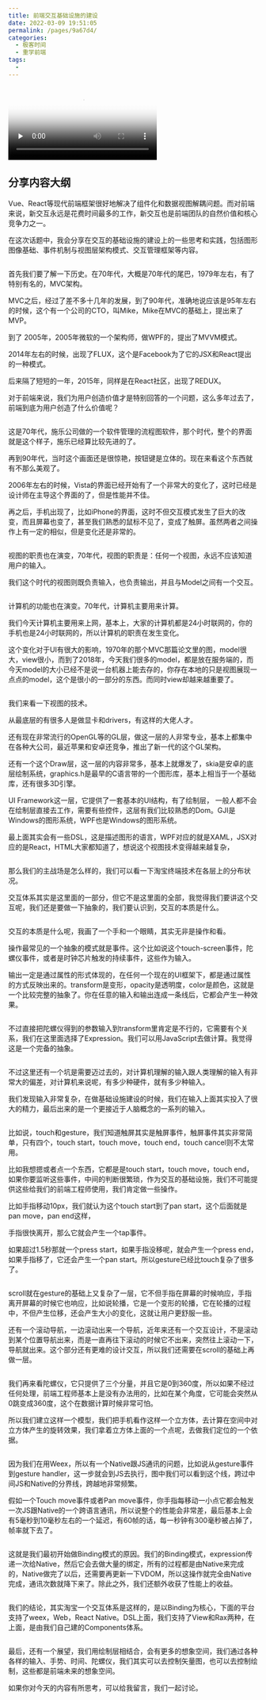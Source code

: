 ```yaml
---
title: 前端交互基础设施的建设
date: 2022-03-09 19:51:05
permalink: /pages/9a67d4/
categories:
  - 极客时间
  - 重学前端
tags:
  - 
---
```

<p><video poster="https://media001.geekbang.org/60dcf2f17b154a228f48c05c2d7b0b99/snapshots/178ef805a9fa4b94910b2b962681b413-00005.jpg" preload="none" controls=""><source src="https://media001.geekbang.org/customerTrans/fe4a99b62946f2c31c2095c167b26f9c/489cf0ee-16d14083228-0000-0000-01d-dbacd.mp4" type="video/mp4"><source src="https://media001.geekbang.org/ade06cd034114f7dacdd5c1dfa3e3d1f/5413348c5d2d42ccbea0164ef4e4723a-73dd7e79d80ed8012040a27ae1dd242d-sd.m3u8" type="application/x-mpegURL"></video></p><h2>分享内容大纲</h2><p>Vue、React等现代前端框架很好地解决了组件化和数据视图解耦问题。而对前端来说，新交互永远是花费时间最多的工作，新交互也是前端团队的自然价值和核心竞争力之一。</p><p>在这次话题中，我会分享在交互的基础设施的建设上的一些思考和实践，包括图形图像基础、事件机制与视图层架构模式、交互管理框架等内容。</p><p><img src="https://static001.geekbang.org/resource/image/79/1c/7917180b45e4d591bf3aaaada17c911c.jpg" alt=""></p><p>首先我们要了解一下历史。在70年代，大概是70年代的尾巴，1979年左右，有了特别有名的，MVC架构。</p><p>MVC之后，经过了差不多十几年的发展，到了90年代，准确地说应该是95年左右的时候，这个有一个公司的CTO，叫Mike，Mike在MVC的基础上，提出来了MVP。</p><p>到了 2005年，2005年微软的一个架构师，做WPF的，提出了MVVM模式。</p><p>2014年左右的时候，出现了FLUX，这个是Facebook为了它的JSX和React提出的一种模式。</p><p>后来隔了短短的一年，2015年，同样是在React社区，出现了REDUX。</p><p>对于前端来说，我们为用户创造价值才是特别回答的一个问题，这么多年过去了，前端到底为用户创造了什么价值呢？</p><p><img src="https://static001.geekbang.org/resource/image/b4/35/b46a898e8a5bc31280f8754cdfe1ed35.jpg" alt=""></p><p>这是70年代，施乐公司做的一个软件管理的流程图软件，那个时代，整个的界面就是这个样子，施乐已经算比较先进的了。</p><!-- [[[read_end]]] --><p>再到90年代，当时这个画面还是很惊艳，按钮键是立体的。现在来看这个东西就有不那么美观了。</p><p>2006年左右的时候，Vista的界面已经开始有了一个非常大的变化了，这时已经是设计师在主导这个界面的了，但是性能并不佳。</p><p>再之后，手机出现了，比如iPhone的界面，这时不但交互模式发生了巨大的改变，而且屏幕也变了，甚至我们熟悉的鼠标不见了，变成了触屏。虽然两者之间操作上有一定的相似，但是变化还是非常的。</p><p><img src="https://static001.geekbang.org/resource/image/25/30/25648bd93fef8871c1eccc612f7f3530.jpg" alt=""></p><p>视图的职责也在演变，70年代，视图的职责是：任何一个视图，永远不应该知道用户的输入。</p><p>我们这个时代的视图则既负责输入，也负责输出，并且与Model之间有一个交互。</p><p><img src="https://static001.geekbang.org/resource/image/cb/ab/cb57a540ec3779002c7c31d0960005ab.jpg" alt=""></p><p>计算机的功能也在演变。70年代，计算机主要用来计算。</p><p>我们今天计算机主要用来上网，基本上，大家的计算机都是24小时联网的，你的手机也是24小时联网的，所以计算机的职责在发生变化。</p><p>这个变化对于UI有很大的影响，1970年的那个MVC那篇论文里的图，model很大，view很小，而到了2018年，今天我们很多的model，都是放在服务端的，而今天model的大小已经不是说一台机器上能去存的，你存在本地的只是视图展现一点点的model，这个是很小的一部分的东西。而同时view却越来越重要了。</p><p><img src="https://static001.geekbang.org/resource/image/62/0e/6287d6cb49f51c13b2ba89bd121cc30e.jpg" alt=""></p><p>我们来看一下视图的技术。</p><p>从最底层的有很多人是做显卡和drivers，有这样的大佬人才。</p><p>还有现在非常流行的OpenGL等的GL层，做这一层的人非常专业，基本上都集中在各种大公司，最近苹果和安卓还竞争，推出了新一代的这个GL架构。</p><p>还有一个这个Draw层，这一层的内容非常多，基本上就爆发了，skia是安卓的底层绘制系统，graphics.h是最早的C语言带的一个图形库，基本上相当于一个基础库，还有很多3D引擎。</p><p>UI Framework这一层，它提供了一套基本的UI结构，有了绘制层， 一般人都不会在绘制层直接去工作，需要有些控件，这层有我们比较熟悉的Dom。GJI是Windows的图形系统，WPF也是Windows的图形系统。</p><p>最上面其实会有一些DSL，这是描述图形的语言，WPF对应的就是XAML，JSX对应的是React，HTML大家都知道了，想说这个视图技术变得越来越复杂，</p><p><img src="https://static001.geekbang.org/resource/image/ae/20/ae5b0f0cb1e5e42370d97fa518307a20.jpg" alt=""></p><p>那么我们的主战场是怎么样的，我们可以看一下淘宝终端技术在各层上的分布状况。</p><p>交互体系其实是这里面的一部分，但它不是这里面的全部，我觉得我们要讲这个交互呢，我们还是要做一下抽象的，我们要认识到，交互的本质是什么。</p><p><img src="https://static001.geekbang.org/resource/image/7b/18/7b1cbcd358431b45ef23fc13f4732e18.jpg" alt=""></p><p>交互的本质是什么呢，我画了一个手和一个眼睛，其实无非是操作和看。</p><p>操作最常见的一个抽象的模式就是事件。这个比如说这个touch-screen事件，陀螺仪事件，或者是时钟芯片触发的持续事件，这些作为输入。</p><p>输出一定是通过属性的形式体现的，在任何一个现在的UI框架下，都是通过属性的方式反映出来的。transform是变形，opacity是透明度，color是颜色，这就是一个比较完整的抽象了。你在任意的输入和输出连成一条线后，它都会产生一种效果。</p><p><img src="https://static001.geekbang.org/resource/image/59/8e/597261cebd9e48d115f6c8ae2a9b098e.jpg" alt=""></p><p>不过直接把陀螺仪得到的参数输入到transform里肯定是不行的，它需要有个关系，我们在这里面选择了Expression。我们可以用JavaScript去做计算。我觉得这是一个完备的抽象。</p><p><img src="https://static001.geekbang.org/resource/image/cb/ee/cba8a0fac235bd1186a9a470b50564ee.jpg" alt=""></p><p>不过这里还有一个坑是需要迈过去的，对计算机理解的输入跟人类理解的输入有非常大的偏差，对计算机来说呢，有多少种硬件，就有多少种输入。</p><p>我们发现输入非常复杂，在做基础设施建设的时候，我们在输入上面其实投入了很大的精力，最后出来的是一个更接近于人脑概念的一系列的输入。</p><p><img src="https://static001.geekbang.org/resource/image/ff/95/ff41ffacad1377e0caf5a3890cf17f95.jpg" alt=""></p><p>比如说，touch和gesture，我们知道触屏其实是触屏事件，触屏事件其实非常简单，只有四个，touch start，touch  move，touch  end，touch cancel则不太常用。</p><p>比如我想摁或者点一个东西，它都是是touch start，touch  move，touch  end，如果你要监听这些事件，中间的判断很繁琐，作为交互的基础设施，我们不可能提供这些给我们的前端工程师使用，我们肯定做一些操作。</p><p>比如手指移动10px，我们就认为这个touch  start到了pan  start，这个后面就是pan  move，pan  end这样，</p><p>手指很快离开，那么它就会产生一个tap事件。</p><p>如果超过1.5秒那就一个press start，如果手指没移呢，就会产生一个press end，如果手指移了，它还会产生一个pan start。所以gesture已经比touch复杂了很多了。</p><p><img src="https://static001.geekbang.org/resource/image/0e/f6/0edd194d6926619cf994444f9b4b54f6.jpg" alt=""></p><p>scroll就在gesture的基础上又复杂了一层，它不但手指在屏幕的时候响应，手指离开屏幕的时候它也响应，比如说轮播，它是一个变形的轮播，它在轮播的过程中，不但产生位移，还会产生大小的变化，这就让用户更舒服一些。</p><p>还有一个滚动导航，一边滚动出来一个导航，近年来还有一个交互设计，不是滚动到某个位置导航出来，而是一直再往下滚动的时候它不出来，突然往上滚动一下，导航就出来。这个部分还有更难的设计交互，所以我们还需要在scroll的基础上再做一层。</p><p><img src="https://static001.geekbang.org/resource/image/55/df/55553181bd8ff7feaebc7a5afda03cdf.jpg" alt=""></p><p>我们再来看陀螺仪，它只提供了三个分量，并且它是0到360度，所以如果不经过任何处理，前端工程师基本上是没有办法用的，比如在某个角度，它可能会突然从0跳变成360度，这个在数据计算时候非常可怕。</p><p>所以我们建立这样一个模型，我们把手机看作这样一个立方体，去计算在空间中对立方体产生的旋转效果，我们拿着立方体上面的一个点呢，去做我们定位的一个依据。</p><p><img src="https://static001.geekbang.org/resource/image/40/a6/406d0e28e45424ad7a5f7f55b0def8a6.jpg" alt=""></p><p>因为我们在用Weex，所以有一个Native跟JS通讯的问题，比如说从gesture事件到gesture handler，这一步就会到JS去执行，图中我们可以看到这个线，跨过中间JS和Native的分界线，跨越地非常频繁。</p><p>假如一个Touch  move事件或者Pan  move事件，你手指每移动一小点它都会触发一次JS跟Native的一个跨语言通讯，所以说整个的性能会非常差，最后基本上会有5毫秒到10毫秒左右的一个延迟，有60帧的话，每一秒钟有300毫秒被占掉了，帧率就下去了。</p><p><img src="https://static001.geekbang.org/resource/image/ce/66/cec057f7bc548c01e0ef3bafa6975766.jpg" alt=""></p><p>这就是我们最初开始做Binding模式的原因。我们的Binding模式，expression传递一次给Native，然后它会去做大量的绑定，所有的过程都是由Native来完成的，Native做完了以后，还需要再更新一下VDOM，所以这操作就完全由Native完成，通讯次数就降下来了。除此之外，我们还额外收获了性能上的收益。</p><p><img src="https://static001.geekbang.org/resource/image/3f/c5/3f1c0f0a6313fac231e3328e0a07f7c5.jpg" alt=""></p><p>我们的结论，其实淘宝一个交互体系是这样的，是以Binding为核心，下面的平台支持了weex，Web，React Native。DSL上面，我们支持了View和Rax两种，在上面，是由我们自己建的Components体系。</p><p><img src="https://static001.geekbang.org/resource/image/c2/92/c25d8385b4fba22294bbab5e30b95a92.jpg" alt=""></p><p>最后，还有一个展望，我们用绘制层相结合，会有更多的想象空间，我们通过各种各样的输入、手势、时间、陀螺仪，我们其实可以去控制矢量图，也可以去控制绘制，这些都是前端未来的想象空间。</p><p>如果你对今天的内容有所思考，可以给我留言，我们一起讨论。</p>